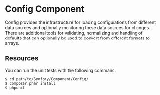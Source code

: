 Config Component
================

Config provides the infrastructure for loading configurations from different
data sources and optionally monitoring these data sources for changes. There
are additional tools for validating, normalizing and handling of defaults that
can optionally be used to convert from different formats to arrays.

Resources
---------

You can run the unit tests with the following command:

    $ cd path/to/Symfony/Component/Config/
    $ composer.phar install
    $ phpunit

